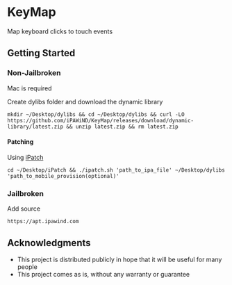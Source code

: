 # KeyMap
Map keyboard clicks to touch events

## Getting Started

### Non-Jailbroken

Mac is required

Create dylibs folder and download the dynamic library

    mkdir ~/Desktop/dylibs && cd ~/Desktop/dylibs && curl -LO https://github.com/iPAWiND/KeyMap/releases/download/dynamic-library/latest.zip && unzip latest.zip && rm latest.zip

#### Patching

Using [iPatch](https://github.com/iPAWiND/iPatch)

    cd ~/Desktop/iPatch && ./ipatch.sh 'path_to_ipa_file' ~/Desktop/dylibs 'path_to_mobile_provision(optional)'

### Jailbroken

Add source

    https://apt.ipawind.com

## Acknowledgments

* This project is distributed publicly in hope that it will be useful for many people
* This project comes as is, without any warranty or guarantee
